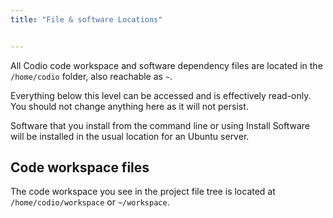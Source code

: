 ```yaml
---
title: "File & software Locations"


---
```


All Codio code workspace and software dependency files are located in the `/home/codio` folder, also reachable as `~`.

Everything below this level can be accessed and is effectively read-only. You should not change anything here as it will not persist.

Software that you install from the command line or using Install Software will be installed in the usual location for an Ubuntu server.

## Code workspace files
The code workspace you see in the project file tree is located at `/home/codio/workspace` or `~/workspace`.

